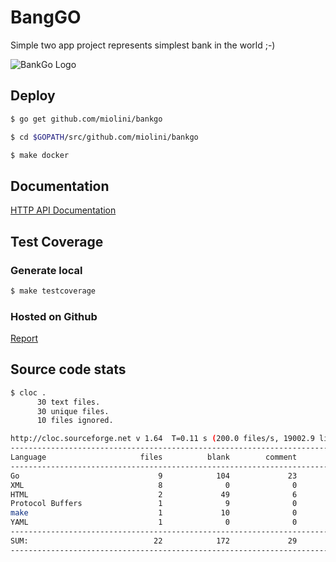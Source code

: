 # BangGO

Simple two app project represents simplest bank in the world ;-)

![BankGo Logo](https://miolini.github.io/bankgo/bankgo.jpg)

## Deploy

```bash
$ go get github.com/miolini/bankgo

$ cd $GOPATH/src/github.com/miolini/bankgo

$ make docker
```

## Documentation

[HTTP API Documentation](http://miolini.github.io/bankgo/)

## Test Coverage

### Generate local

```bash
$ make testcoverage
```

### Hosted on Github

[Report](https://miolini.github.io/bankgo/testcoverage.html)

## Source code stats

```bash
$ cloc .
      30 text files.
      30 unique files.                              
      10 files ignored.

http://cloc.sourceforge.net v 1.64  T=0.11 s (200.0 files/s, 19002.9 lines/s)
-------------------------------------------------------------------------------
Language                     files          blank        comment           code
-------------------------------------------------------------------------------
Go                               9            104             23            728
XML                              8              0              0            711
HTML                             2             49              6            384
Protocol Buffers                 1              9              0             30
make                             1             10              0             26
YAML                             1              0              0             10
-------------------------------------------------------------------------------
SUM:                            22            172             29           1889
-------------------------------------------------------------------------------
```